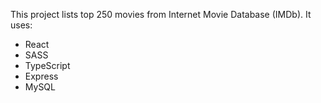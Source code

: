 This project lists top 250 movies from Internet Movie Database (IMDb).
It uses:

<ul>
    <li>React</li>
    <li>SASS</li>
    <li>TypeScript</li>
    <li>Express</li>
    <li>MySQL</li>
</ul>
